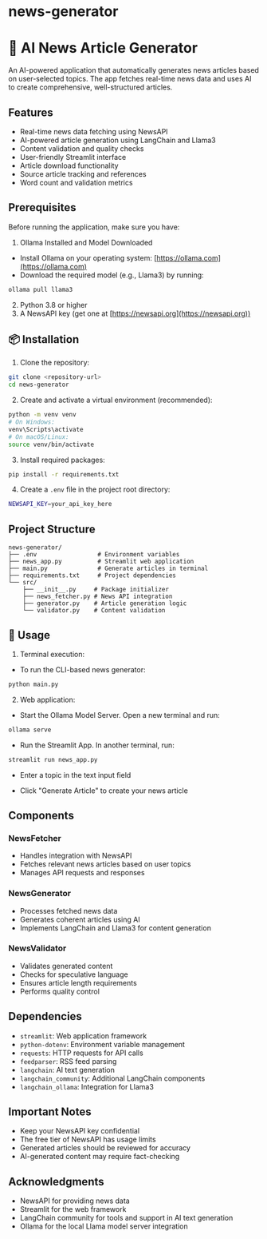 # news-generator

# 📰 AI News Article Generator

An AI-powered application that automatically generates news articles based on user-selected topics. The app fetches real-time news data and uses AI to create comprehensive, well-structured articles.

## Features

- Real-time news data fetching using NewsAPI
- AI-powered article generation using LangChain and Llama3
- Content validation and quality checks
- User-friendly Streamlit interface
- Article download functionality
- Source article tracking and references
- Word count and validation metrics

## Prerequisites

Before running the application, make sure you have:

1. Ollama Installed and Model Downloaded
-   Install Ollama on your operating system: [https://ollama.com](https://ollama.com)
-   Download the required model (e.g., Llama3) by running:
```bash
ollama pull llama3
```
2. Python 3.8 or higher
3. A NewsAPI key (get one at [https://newsapi.org](https://newsapi.org))

## 📦 Installation

1. Clone the repository:
```bash
git clone <repository-url>
cd news-generator
```

2. Create and activate a virtual environment (recommended):
```bash
python -m venv venv
# On Windows:
venv\Scripts\activate
# On macOS/Linux:
source venv/bin/activate
```

3. Install required packages:
```bash
pip install -r requirements.txt
```

4. Create a `.env` file in the project root directory:
```bash
NEWSAPI_KEY=your_api_key_here
```

## Project Structure

```
news-generator/
├── .env                 # Environment variables
├── news_app.py          # Streamlit web application
├── main.py              # Generate articles in terminal
├── requirements.txt     # Project dependencies
└── src/
    ├── __init__.py     # Package initializer
    ├── news_fetcher.py # News API integration
    ├── generator.py    # Article generation logic
    └── validator.py    # Content validation
```

## 🚀 Usage

1. Terminal execution:
-   To run the CLI-based news generator:
```bash
python main.py
```

2. Web application:
-   Start the Ollama Model Server. Open a new terminal and run:
```bash
ollama serve
```
-   Run the Streamlit App. In another terminal, run:
```bash
streamlit run news_app.py
```

-   Enter a topic in the text input field

-   Click "Generate Article" to create your news article

## Components

### NewsFetcher
- Handles integration with NewsAPI
- Fetches relevant news articles based on user topics
- Manages API requests and responses

### NewsGenerator
- Processes fetched news data
- Generates coherent articles using AI
- Implements LangChain and Llama3 for content generation

### NewsValidator
- Validates generated content
- Checks for speculative language
- Ensures article length requirements
- Performs quality control

## Dependencies

- `streamlit`: Web application framework
- `python-dotenv`: Environment variable management
- `requests`: HTTP requests for API calls
- `feedparser`: RSS feed parsing
- `langchain`: AI text generation
- `langchain_community`: Additional LangChain components
- `langchain_ollama`: Integration for Llama3

## Important Notes

- Keep your NewsAPI key confidential
- The free tier of NewsAPI has usage limits
- Generated articles should be reviewed for accuracy
- AI-generated content may require fact-checking

## Acknowledgments

- NewsAPI for providing news data
- Streamlit for the web framework
- LangChain community for tools and support in AI text generation
- Ollama for the local Llama model server integration
